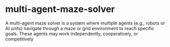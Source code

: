 # multi-agent-maze-solver
A multi-agent maze solver is a system where multiple agents (e.g., robots or AI units) navigate through a maze or grid environment to reach specific goals. These agents may work independently, cooperatively, or competitively
